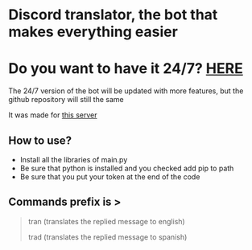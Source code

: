 # Discord translator, the bot that makes everything easier
# Do you want to have it 24/7? [HERE](https://discord.com/oauth2/authorize?client_id=1157690732203737088&permissions=67584&scope=bot)
The 24/7 version of the bot will be updated with more features, but the github repository will still the same

It was made for [this server](https://discord.gg/timebox)
## How to use?
* Install all the libraries of main.py
* Be sure that python is installed and you checked add pip to path
* Be sure that you put your token at the end of the code
## Commands prefix is >
>tran   (translates the replied message to english)
>
>trad   (translates the replied message to spanish)
